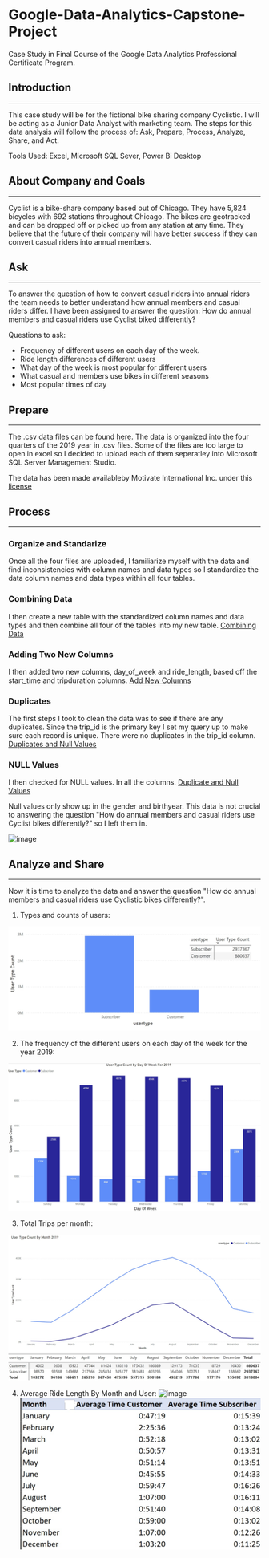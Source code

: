 # Google-Data-Analytics-Capstone-Project
Case Study in Final Course of the Google Data Analytics Professional Certificate Program.


## Introduction  
_____________________________________________________________________________________________________________________________________________________________________________________________
This case study will be for the fictional bike sharing company Cyclistic. I will be acting as a Junior Data Analyst with marketing team. The steps for this data analysis will follow the process of: Ask, Prepare, Process, Analyze, Share, and Act.  

Tools Used: Excel, Microsoft SQL Sever, Power Bi Desktop


## About Company and Goals
_____________________________________________________________________________________________________________________________________________________________________________________________
Cyclist is a bike-share company based out of Chicago. They have 5,824 bicycles with 692 stations throughout Chicago. The bikes are geotracked and can be dropped off or picked up from any station at any time. They believe that the future of their company will have better success if they can convert casual riders into annual members.


## Ask  
______________________________________________________________________________________________________________________________________________________________________________________________
To answer the question of how to convert casual riders into annual riders the team needs to better understand how annual members and casual riders differ. I have been assigned to answer the question: How do annual members and casual riders use Cyclist biked differently?

Questions to ask: 
  * Frequency of different users on each day of the week.
  * Ride length differences of different users
  * What day of the week is most popular for different users
  * What casual and members use bikes in different seasons
  * Most popular times of day

## Prepare  
_____________________________________________________________________________________________________________________________________________________________________________________________
The .csv data files can be found [here](https://divvy-tripdata.s3.amazonaws.com/index.html).  The data is organized into the four quarters of the 2019 year in .csv files. Some of the files are too large to open in excel so I decided to upload each of them seperatley into Microsoft SQL Server Management Studio.

The data has been made availableby Motivate International Inc. under this [license](https://divvybikes.com/data-license-agreement)

 ## Process
 ____________________________________________________________________________________________________________________________________________________________________________________________
### Organize and Standarize

Once all the four files are uploaded, I familiarize myself with the data and find inconsistencies with column names and data types so I standardize the data column names and data types within all four tables.

### Combining Data
I then create a new table with the standardized column names and data types and then combine all four of the tables into my new table. 
 [Combining Data](https://github.com/sec10/Google-Data-Analytics-Capstone-Project/blob/main/Data%20Combining%20SQL)
 
### Adding Two New Columns
I then added two new columns, day_of_week and ride_length, based off the start_time and tripduration columns. 
 [Add New Columns](https://github.com/sec10/Google-Data-Analytics-Capstone-Project/blob/main/New%20Columns)
 
### Duplicates
The first steps I took to clean the data was to see if there are any duplicates. Since the trip_id is the primary key I set my query up to make sure each record is unique. There were no duplicates in the trip_id column. 
[Duplicates and Null Values](https://github.com/sec10/Google-Data-Analytics-Capstone-Project/blob/main/Duplicates%20and%20Null%20Values)

### NULL Values
I then checked for NULL values. In all the columns. 
[Duplicate and Null Values](https://github.com/sec10/Google-Data-Analytics-Capstone-Project/blob/main/Duplicates%20and%20Null%20Values)

Null values only show up in the gender and birthyear. This data is not crucial to answering the question "How do annual members and casual riders use Cyclist bikes differently?" so I left them in. 

![image](https://github.com/user-attachments/assets/39274c0c-8cd9-4a5a-b06d-c2f9b3ba67fd)


## Analyze and Share 
_____________________________________________________________________________________________________________________________________________________________________________________________
Now it is time to analyze the data and answer the question "How do annual members and casual riders use Cyclistic bikes differently?". 

1. Types and counts of users: <br />

![image](https://github.com/sec10/Google-Data-Analytics-Capstone-Project/blob/main/images/UserTypeGraph.jpg)


 2. The frequency of the different users on each day of the week for the year 2019: <br />

![image](https://github.com/sec10/Google-Data-Analytics-Capstone-Project/blob/main/images/UserTypeCountByDayOfWeekFor2019.jpg)

3. Total Trips per month:<br />

![image](https://github.com/sec10/Google-Data-Analytics-Capstone-Project/blob/main/images/UserTypeCountByMonth2019.jpg)
![image](https://github.com/sec10/Google-Data-Analytics-Capstone-Project/blob/main/images/ByMonth.jpg)


4. Average Ride Length By Month and User:
![image](https://github.com/sec10/Google-Data-Analytics-Capstone-Project/blob/main/images/AverageRideLengthByMonthGraph.jpg)
![image](https://github.com/sec10/Google-Data-Analytics-Capstone-Project/blob/main/images/AverageRideLengthByMonthTable.jpg)










